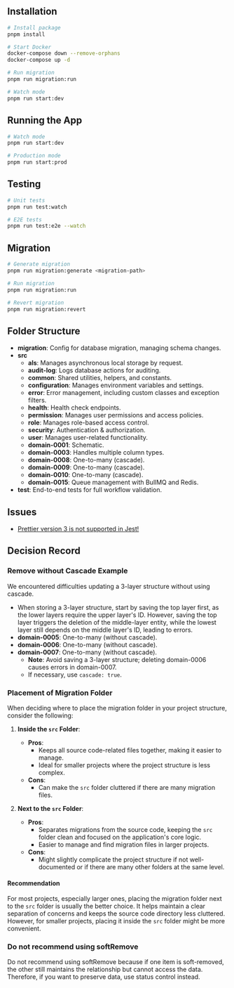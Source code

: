 ## Installation

```bash
# Install package
pnpm install

# Start Docker
docker-compose down --remove-orphans
docker-compose up -d

# Run migration
pnpm run migration:run

# Watch mode
pnpm run start:dev
```

## Running the App

```bash
# Watch mode
pnpm run start:dev

# Production mode
pnpm run start:prod
```

## Testing

```bash
# Unit tests
pnpm run test:watch

# E2E tests
pnpm run test:e2e --watch
```

## Migration

```bash
# Generate migration
pnpm run migration:generate <migration-path>

# Run migration
pnpm run migration:run

# Revert migration
pnpm run migration:revert
```

## Folder Structure

- **migration**: Config for database migration, managing schema changes.
- **src**
  - **als**: Manages asynchronous local storage by request.
  - **audit-log**: Logs database actions for auditing.
  - **common**: Shared utilities, helpers, and constants.
  - **configuration**: Manages environment variables and settings.
  - **error**: Error management, including custom classes and exception filters.
  - **health**: Health check endpoints.
  - **permission**: Manages user permissions and access policies.
  - **role**: Manages role-based access control.
  - **security**: Authentication & authorization.
  - **user**: Manages user-related functionality.
  - **domain-0001**: Schematic.
  - **domain-0003**: Handles multiple column types.
  - **domain-0008**: One-to-many (cascade).
  - **domain-0009**: One-to-many (cascade).
  - **domain-0010**: One-to-many (cascade).
  - **domain-0015**: Queue management with BullMQ and Redis.
- **test**: End-to-end tests for full workflow validation.

## Issues

- [Prettier version 3 is not supported in Jest!](https://jestjs.io/docs/configuration/#prettierpath-string)

## Decision Record

### Remove without Cascade Example

We encountered difficulties updating a 3-layer structure without using cascade.

- When storing a 3-layer structure, start by saving the top layer first, as the lower layers require the upper layer's ID. However, saving the top layer triggers the deletion of the middle-layer entity, while the lowest layer still depends on the middle layer's ID, leading to errors.
- **domain-0005**: One-to-many (without cascade).
- **domain-0006**: One-to-many (without cascade).
- **domain-0007**: One-to-many (without cascade).
  - **Note**: Avoid saving a 3-layer structure; deleting domain-0006 causes errors in domain-0007.
  - If necessary, use `cascade: true`.

### Placement of Migration Folder

When deciding where to place the migration folder in your project structure, consider the following:

1. **Inside the `src` Folder**:

   - **Pros**:
     - Keeps all source code-related files together, making it easier to manage.
     - Ideal for smaller projects where the project structure is less complex.
   - **Cons**:
     - Can make the `src` folder cluttered if there are many migration files.

2. **Next to the `src` Folder**:
   - **Pros**:
     - Separates migrations from the source code, keeping the `src` folder clean and focused on the application's core logic.
     - Easier to manage and find migration files in larger projects.
   - **Cons**:
     - Might slightly complicate the project structure if not well-documented or if there are many other folders at the same level.

#### Recommendation

For most projects, especially larger ones, placing the migration folder next to the `src` folder is usually the better choice. It helps maintain a clear separation of concerns and keeps the source code directory less cluttered. However, for smaller projects, placing it inside the `src` folder might be more convenient.

### Do not recommend using softRemove

Do not recommend using softRemove because if one item is soft-removed, the other still maintains the relationship but cannot access the data.
Therefore, if you want to preserve data, use status control instead.
